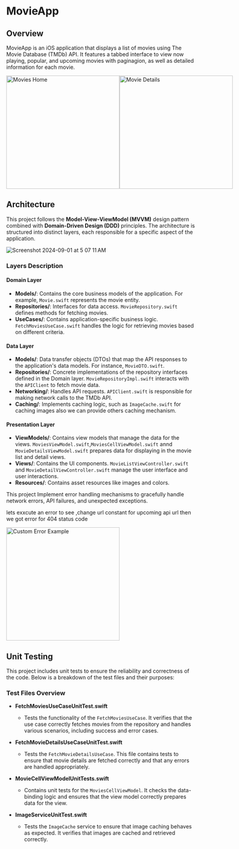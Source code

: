 # MovieApp

## Overview

MovieApp is an iOS application that displays a list of movies using The Movie Database (TMDb) API. It features a tabbed interface to view now playing, popular, and upcoming movies with paginagion, as well as detailed information for each movie.

<div style="display: flex; justify-content: space-around;">
    <img src="https://github.com/user-attachments/assets/0e49a55e-9798-4cbc-87ed-b69595fbc155" alt="Movies Home" width="300" />
    <img src="https://github.com/user-attachments/assets/c2331740-71ea-4b30-b31d-73b4f4ebe926" alt="Movie Details" width="300" />
</div>

## Architecture

This project follows the **Model-View-ViewModel (MVVM)** design pattern combined with **Domain-Driven Design (DDD)** principles. The architecture is structured into distinct layers, each responsible for a specific aspect of the application.

![Screenshot 2024-09-01 at 5 07 11 AM](https://github.com/user-attachments/assets/0b18828f-bac5-4fd2-8d1f-f0a4a48e6ab3)

### Layers Description

#### Domain Layer
- **Models/**: Contains the core business models of the application. For example, `Movie.swift` represents the movie entity.
- **Repositories/**: Interfaces for data access. `MovieRepository.swift` defines methods for fetching movies.
- **UseCases/**: Contains application-specific business logic. `FetchMoviesUseCase.swift` handles the logic for retrieving movies based on different criteria.

#### Data Layer
- **Models/**: Data transfer objects (DTOs) that map the API responses to the application's data models. For instance, `MovieDTO.swift`.
- **Repositories/**: Concrete implementations of the repository interfaces defined in the Domain layer. `MovieRepositoryImpl.swift` interacts with the `APIClient` to fetch movie data.
- **Networking/**: Handles API requests. `APIClient.swift` is responsible for making network calls to the TMDb API.
- **Caching/**: Implements caching logic, such as `ImageCache.swift` for caching images also we can provide others caching mechanism.

#### Presentation Layer
- **ViewModels/**: Contains view models that manage the data for the views. `MoviesViewModel.swift`,`MoviesCellViewModel.swift` annd `MovieDetailsViewModel.swift` prepares data for displaying in the movie list and detail views.
- **Views/**: Contains the UI components. `MovieListViewController.swift` and `MovieDetailViewController.swift` manage the user interface and user interactions.
- **Resources/**: Contains asset resources like images and colors.

This project Implement error handling mechanisms to gracefully handle network errors, API failures, and unexpected exceptions.

lets exxcute an error to see ,change url constant for upcoming api url then we got error for 404 status code 

 <img src="https://github.com/user-attachments/assets/a8dbe81d-8076-4408-b782-0c14251161ef" alt="Custom Error Example" width="300" />


## Unit Testing

This project includes unit tests to ensure the reliability and correctness of the code. Below is a breakdown of the test files and their purposes:

### Test Files Overview

- **FetchMoviesUseCaseUnitTest.swift**
  - Tests the functionality of the `FetchMoviesUseCase`. It verifies that the use case correctly fetches movies from the repository and handles various scenarios, including success and error cases.

- **FetchMovieDetailsUseCaseUnitTest.swift**
  - Tests the `FetchMovieDetailsUseCase`. This file contains tests to ensure that movie details are fetched correctly and that any errors are handled appropriately.

- **MovieCellViewModelUnitTests.swift**
  - Contains unit tests for the `MoviesCellViewModel`. It checks the data-binding logic and ensures that the view model correctly prepares data for the view.

- **ImageServiceUnitTest.swift**
  - Tests the `ImageCache` service to ensure that image caching behaves as expected. It verifies that images are cached and retrieved correctly.

